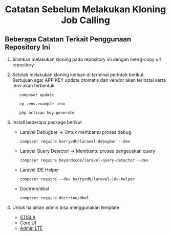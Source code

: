<h1 style="text-align:center; font-weight:bolder;">Catatan Sebelum Melakukan Kloning Job Calling</h1>

## Beberapa Catatan Terkait Penggunaan Repository Ini
1. Silahkan melakukan kloning pada repository ini dengan meng-copy url repository

2. Setelah melakukan kloning ketikan di terminal perintah berikut. Bertujuan agar APP KEY update otomatis dan vendor akan terinstal serta .env akan terbentuk
     ```shell
        composer update
     ```
     ```shell
        cp .env.example .env
     ```
     ```shell
        php artisan key:generate
     ```
3. Install beberapa package berikut
    - Laravel Debugbar -> Untuk membantu proses debug
        ```shell
        composer require barryvdh/laravel-debugbar --dev
        ```
    - Laravel Query Detector -> Membantu proses pengecekan query
        ```shell
        composer require beyondcode/laravel-query-detector --dev
        ```
    - Laravel IDE Helper
        ```shell
        composer require --dev barryvdh/laravel-ide-helper
        ```
    - Doctrine/dbal
        ```shell
        composer require doctrine/dbal
        ```

4. Untuk halaman admin bisa menggunakan template
    <ul>
        <li> <a href="https://getstisla.com/">STISLA</a></li>
        <li> <a href="https://coreui.io/">Core UI</a></li>
        <li> <a href="https://adminlte.io/">Admin LTE</a></li>
    <ul>

